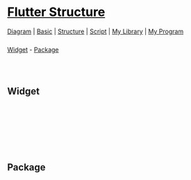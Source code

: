 <style>
.md0{margin-top: 150px;}
.md1{margin-top: 75px;}
.md2{margin-top: 50px;}
.md3{margin-top: 25px;}
.md4{margin-top: 5px;}
.tbl1 td#header{background-color: D1ECCF}
.tbl1 tr#header{background-color: D1ECCF}
</style>


# [<span style="color:black;">Flutter Structure</span>](Flutter.md)
[Diagram](Flutter-Diagram.md) |
[Basic](Flutter-Basic.md) |
[Structure](Flutter-Structure.md) |
[Script](Flutter-Script.md) |
[My Library](Flutter-MyLibrary.md) |
[My Program](Flutter_MyProgram.md)



<div class="md3"></div>
<a href="#widget">Widget</a> - 
<a href="#package">Package</a>



<div class="md1"></div>

## Widget




<div class="md0"></div>

## Package